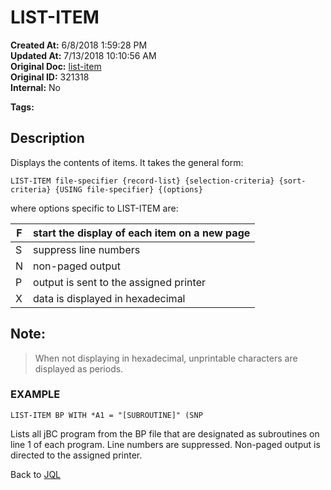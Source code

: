 # LIST-ITEM 

**Created At:** 6/8/2018 1:59:28 PM  
**Updated At:** 7/13/2018 10:10:56 AM  
**Original Doc:** [list-item](https://docs.jbase.com/46350-jql/list-item)  
**Original ID:** 321318  
**Internal:** No  

**Tags:**
<badge text='jql' vertical='middle' />

## Description

Displays the contents of items. It takes the general form:

```
LIST-ITEM file-specifier {record-list} {selection-criteria} {sort-criteria} {USING file-specifier} {(options}
```

where options specific to LIST-ITEM are:


| F<br> | start the display of each item on a new page<br> |
| --- | --- |
| S<br> | suppress line numbers<br> |
| N<br> | non-paged output<br> |
| P<br> | output is sent to the assigned printer<br> |
| X<br> | data is displayed in hexadecimal<br> |




## Note: 


> When not displaying in hexadecimal, unprintable characters are displayed as periods.




### EXAMPLE

```
LIST-ITEM BP WITH *A1 = "[SUBROUTINE]" (SNP
```

Lists all jBC program from the BP file that are designated as subroutines on line 1 of each program. Line numbers are suppressed. Non-paged output is directed to the assigned printer.



Back to [JQL](jbase-query-language-jql-)
